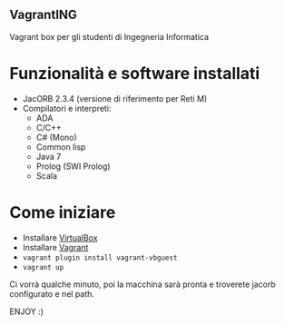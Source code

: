 VagrantING
----------

Vagrant box per gli studenti di Ingegneria Informatica

Funzionalità e software installati
==================================

* JacORB 2.3.4 (versione di riferimento per Reti M)
* Compilatori e interpreti:
  * ADA
  * C/C++
  * C# (Mono)
  * Common lisp
  * Java 7
  * Prolog (SWI Prolog)
  * Scala

Come iniziare
=============

* Installare [VirtualBox](https://www.virtualbox.org)
* Installare [Vagrant](http://vagrantup.com/)
* ```vagrant plugin install vagrant-vbguest```
* ```vagrant up```

Ci vorrà qualche minuto, poi la macchina sarà pronta e troverete jacorb
configurato e nel path.

ENJOY :)
